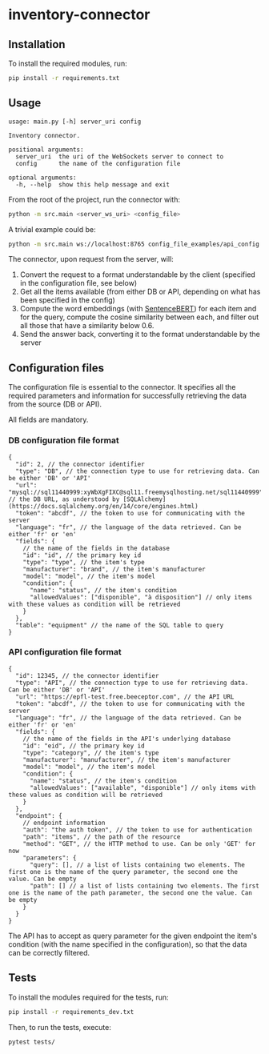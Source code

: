 # inventory-connector

## Installation

To install the required modules, run:

```bash
pip install -r requirements.txt
```

## Usage

```text
usage: main.py [-h] server_uri config

Inventory connector.

positional arguments:
  server_uri  the uri of the WebSockets server to connect to
  config      the name of the configuration file

optional arguments:
  -h, --help  show this help message and exit
```

From the root of the project, run the connector with:

```bash
python -m src.main <server_ws_uri> <config_file>
```

A trivial example could be:

```bash
python -m src.main ws://localhost:8765 config_file_examples/api_config.json
```

The connector, upon request from the server, will:

1. Convert the request to a format understandable by the client (specified in the configuration file, see below)
2. Get all the items available (from either DB or API, depending on what has been specified in the config)
3. Compute the word embeddings (with [SentenceBERT](https://github.com/UKPLab/sentence-transformers)) for each item and for the query, compute the cosine similarity between each, and filter out all those that have a similarity below 0.6.
4. Send the answer back, converting it to the format understandable by the server

## Configuration files

The configuration file is essential to the connector. It specifies all the required parameters and information for successfully retrieving the data from the source (DB or API).

All fields are mandatory.

### DB configuration file format

```jsonc
{
  "id": 2, // the connector identifier
  "type": "DB", // the connection type to use for retrieving data. Can be either 'DB' or 'API'
  "url": "mysql://sql11440999:xyWbXgFIXC@sql11.freemysqlhosting.net/sql11440999", // the DB URL, as understood by [SQLAlchemy](https://docs.sqlalchemy.org/en/14/core/engines.html)
  "token": "abcdf", // the token to use for communicating with the server
  "language": "fr", // the language of the data retrieved. Can be either 'fr' or 'en'
  "fields": {
    // the name of the fields in the database
    "id": "id", // the primary key id
    "type": "type", // the item's type
    "manufacturer": "brand", // the item's manufacturer
    "model": "model", // the item's model
    "condition": {
      "name": "status", // the item's condition
      "allowedValues": ["disponible", "à disposition"] // only items with these values as condition will be retrieved
    }
  },
  "table": "equipment" // the name of the SQL table to query
}
```

### API configuration file format

```jsonc
{
  "id": 12345, // the connector identifier
  "type": "API", // the connection type to use for retrieving data. Can be either 'DB' or 'API'
  "url": "https://epfl-test.free.beeceptor.com", // the API URL
  "token": "abcdf", // the token to use for communicating with the server
  "language": "fr", // the language of the data retrieved. Can be either 'fr' or 'en'
  "fields": {
    // the name of the fields in the API's underlying database
    "id": "eid", // the primary key id
    "type": "category", // the item's type
    "manufacturer": "manufacturer", // the item's manufacturer
    "model": "model", // the item's model
    "condition": {
      "name": "status", // the item's condition
      "allowedValues": ["available", "disponible"] // only items with these values as condition will be retrieved
    }
  },
  "endpoint": {
    // endpoint information
    "auth": "the auth token", // the token to use for authentication
    "path": "items", // the path of the resource
    "method": "GET", // the HTTP method to use. Can be only 'GET' for now
    "parameters": {
      "query": [], // a list of lists containing two elements. The first one is the name of the query parameter, the second one the value. Can be empty
      "path": [] // a list of lists containing two elements. The first one is the name of the path parameter, the second one the value. Can be empty
    }
  }
}
```

The API has to accept as query parameter for the given endpoint the item's condition (with the name specified in the configuration), so that the data can be correctly filtered.

## Tests

To install the modules required for the tests, run:

```bash
pip install -r requirements_dev.txt
```

Then, to run the tests, execute:

```bash
pytest tests/
```

